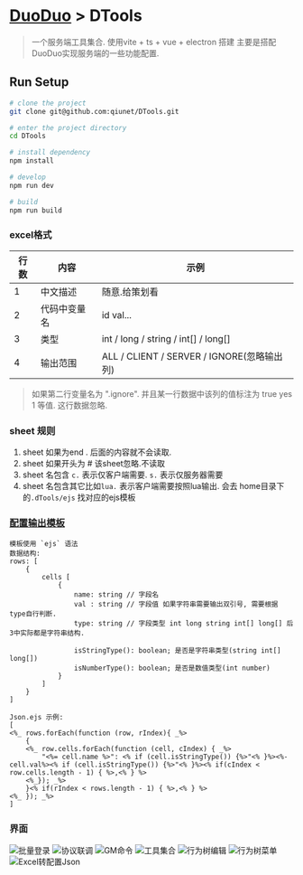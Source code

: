 # [DuoDuo](https://github.com/qiunet/DuoDuo) > DTools
> 一个服务端工具集合. 使用vite + ts + vue + electron 搭建
> 主要是搭配DuoDuo实现服务端的一些功能配置.

## Run Setup

  ```bash
  # clone the project
  git clone git@github.com:qiunet/DTools.git

  # enter the project directory
  cd DTools

  # install dependency
  npm install

  # develop
  npm run dev
  
  # build
  npm run build
  ```

### excel格式

| 行数  | 内容     | 示例                                    |
|-----|--------|---------------------------------------|
| 1   | 中文描述   | 随意.给策划看                               |
| 2   | 代码中变量名 | id val...                             |
| 3   | 类型     | int / long / string / int[] / long[]  |
| 4   | 输出范围   | ALL / CLIENT / SERVER / IGNORE(忽略输出列) |



>  如果第二行变量名为 ".ignore". 并且某一行数据中该列的值标注为 true  yes 1 等值. 这行数据忽略.



### sheet 规则

1. sheet 如果为end . 后面的内容就不会读取.
2. sheet 如果开头为 # 该sheet忽略.不读取
3. sheet 名包含 `c.` 表示仅客户端需要. `s.` 表示仅服务器需要
4. sheet 名包含其它比如`lua.` 表示客户端需要按照lua输出. 会去 home目录下的`.dTools/ejs` 找对应的ejs模板


### [配置输出模板](https://ejs.co/#docs)
    模板使用 `ejs` 语法  
    数据结构:
    rows: [
        {
            cells [
                {
                    name: string // 字段名
                    val : string // 字段值 如果字符串需要输出双引号, 需要根据type自行判断.
                    type: string // 字段类型 int long string int[] long[] 后3中实际都是字符串结构.
                    
                    isStringType(): boolean; 是否是字符串类型(string int[] long[])
                    isNumberType(): boolean; 是否是数值类型(int number)
                }
            ]
        }
    ]
    
    Json.ejs 示例:
    [
    <%_ rows.forEach(function (row, rIndex){ _%>
        {
        <%_ row.cells.forEach(function (cell, cIndex) { _%>
            "<%= cell.name %>": <% if (cell.isStringType()) {%>"<% }%><%-cell.val%><% if (cell.isStringType()) {%>"<% }%><% if(cIndex < row.cells.length - 1) { %>,<% } %>
        <%_}); _%>
        }<% if(rIndex < rows.length - 1) { %>,<% } %>
    <%_ }); _%>
    ]

### 界面

![批量登录](img/GameLogin1.png)
![协议联调](img/GameLogin2.png)
![GM命令](img/GmCommand.png)
![工具集合](img/Tools.png)
![行为树编辑](img/BehaviorTree1.png)
![行为树菜单](img/BehaviorTree2.png)
![Excel转配置Json](img/ExcelToCfg.png)

